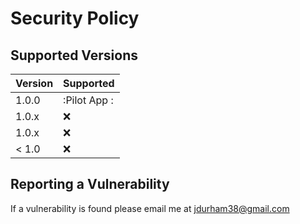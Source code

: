 # Security Policy

## Supported Versions



| Version | Supported          |
| ------- | ------------------ |
| 1.0.0   | :Pilot App       : |
| 1.0.x   | :x:                |
| 1.0.x   | :x:                |
| < 1.0   | :x:                |

## Reporting a Vulnerability

If a vulnerability is found please email me at jdurham38@gmail.com
